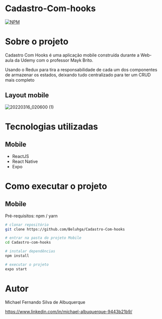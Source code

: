 # Cadastro-Com-hooks

[![NPM](https://img.shields.io/npm/l/react)](https://github.com/Beluhga/Cadastro-Com-hooks/blob/main/LICENSE) 

# Sobre o projeto

Cadastro Com Hooks é uma aplicação mobile construída durante a Web-aula da Udemy com o professor Mayk Brito.

Usando o Redux para tira a responsabilidade de cada um dos componentes de armazenar os estados, deixando tudo centralizado para ter um CRUD mais completo

## Layout mobile

![20220316_020600 (1)](https://user-images.githubusercontent.com/82901722/158523399-ddc1467f-8625-4724-a1fb-d231b3ea9ba6.gif)



# Tecnologias utilizadas

## Mobile

- ReactJS
- React Native
- Expo

# Como executar o projeto

## Mobile
Pré-requisitos: npm / yarn

```bash
# clonar repositório
git clone https://github.com/Beluhga/Cadastro-Com-hooks

# entrar na pasta do projeto Mobile
cd Cadastro-com-hooks

# instalar dependências
npm install

# executar o projeto
expo start
```

# Autor

Michael Fernando Silva de Albuquerque

https://www.linkedin.com/in/michael-albuquerque-9443b21b9/
